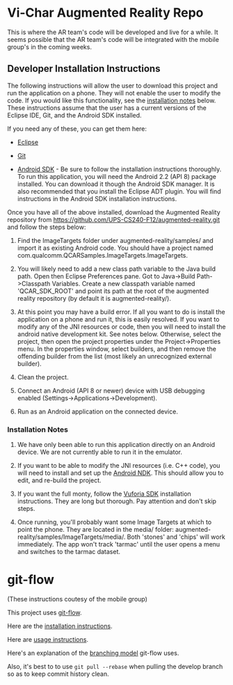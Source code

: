 # Vi-Char Augmented Reality Repo

This is where the AR team's code will be developed and live for a while. It seems possible that the AR team's
code will be integrated with the mobile group's in the coming weeks.

## Developer Installation Instructions

The following instructions will allow the user to download this project and run the application on a phone. They will not
enable the user to modify the code. If you would like this functionality, see the [installation notes](https://github.com/UPS-CS240-F12/augmented-reality/tree/develop#installation-notes) below. These instructions assume
that the user has a current versions of the Eclipse IDE, Git, and the Android SDK installed.

If you need any of these, you can get them here:

* [Eclipse](http://www.eclipse.org/downloads/)

* [Git](http://git-scm.com/downloads)

* [Android SDK](http://developer.android.com/sdk/index.html) - Be sure to follow the installation instructions thoroughly.
To run this application, you will need the Android 2.2 (API 8) package installed. You can download it though the Android SDK manager.
It is also recommended that you install the Eclipse ADT plugin. You will find instructions in the Android SDK installation instructions.

Once you have all of the above installed, download the Augmented Reality repository from
https://github.com/UPS-CS240-F12/augmented-reality.git and follow the steps below:

1. Find the ImageTargets folder under augmented-reality/samples/ and import it as existing Android code. You should have a project named
com.qualcomm.QCARSamples.ImageTargets.ImageTargets.

2. You will likely need to add a new class path variable to the Java build path. Open then Eclipse Preferences pane. Got to Java->Build Path->Classpath Variables.
Create a new classpath variable named 'QCAR_SDK_ROOT' and point its path at the root of the augmented reality repository (by default it is augmented-reality/).

3. At this point you may have a build error. If all you want to do is install the application on a phone and run it, this is easily resolved. If you want to modify
any of the JNI resources or code, then you will need to install the android native development kit. See notes below. Otherwise, select the project, then open the project
properties under the Project->Properties menu. In the properties window, select builders, and then remove the offending builder from the list (most likely an unrecognized
external builder).

4. Clean the project.

5. Connect an Android (API 8 or newer) device with USB debugging enabled (Settings->Applications->Development).

6. Run as an Android application on the connected device.

### Installation Notes

1. We have only been able to run this application directly on an Android device. We are not currently able to run it in the emulator.

2. If you want to be able to modify the JNI resources (i.e. C++ code), you will need to install and set up the [Android NDK](http://developer.android.com/tools/sdk/ndk/index.html).
This should allow you to edit, and re-build the project.

3. If you want the full monty, follow the [Vuforia SDK](https://ar.qualcomm.at/qdevnet/) installation instructions. They are long but thorough. Pay attention and don't skip steps.

4. Once running, you'll probably want some Image Targets at which to point the phone. They are located in the media/ folder: augmented-reality/samples/ImageTargets/media/.
Both 'stones' and 'chips' will work immediately. The app won't track 'tarmac' until the user opens a menu and switches to the tarmac dataset.

git-flow
========
(These instructions coutesy of the mobile group)

This project uses [git-flow](https://github.com/nvie/gitflow/).

Here are the [installation instructions](https://github.com/nvie/gitflow/wiki/Installation).

Here are [usage instructions](http://jeffkreeftmeijer.com/2010/why-arent-you-using-git-flow/).

Here's an explanation of the [branching model](http://nvie.com/posts/a-successful-git-branching-model/) git-flow uses.

Also, it's best to to use `git pull --rebase` when pulling the develop branch so as to keep commit history clean.

